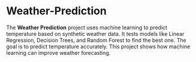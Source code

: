 # Weather-Prediction
The **Weather Prediction** project uses machine learning to predict temperature based on synthetic weather data. It tests models like Linear Regression, Decision Trees, and Random Forest to find the best one. The goal is to predict temperature accurately. This project shows how machine learning can improve weather forecasting.
